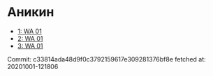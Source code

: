 # Аникин
- [1: WA 01](1.md)
- [2: WA 01](2.md)
- [3: WA 01](3.md)

Commit: c33814ada48d9f0c3792159617e309281376bf8e
 fetched at: 20201001-121806
